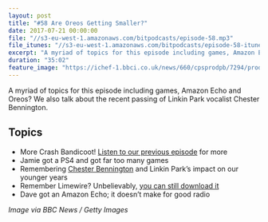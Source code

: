 ```yaml
---
layout: post
title: "#58 Are Oreos Getting Smaller?"
date: 2017-07-21 00:00:00
file: "//s3-eu-west-1.amazonaws.com/bitpodcasts/episode-58.mp3"
file_itunes: "//s3-eu-west-1.amazonaws.com/bitpodcasts/episode-58-itunes.m4a"
excerpt: "A myriad of topics for this episode including games, Amazon Echo and Oreos? We also talk about the recent passing of Linkin Park vocalist Chester Bennington."
duration: "35:02"
feature_image: "https://ichef-1.bbci.co.uk/news/660/cpsprodpb/7294/production/_97023392_tv040212163.jpg"
---
```


A myriad of topics for this episode including games, Amazon Echo and Oreos? We also talk about the recent passing of Linkin Park vocalist Chester Bennington.

## Topics
- More Crash Bandicoot! [Listen to our previous episode](https://bitpodcast.com/2017/07/06/episode-57/) for more
- Jamie got a PS4 and got far too many games
- Remembering [Chester Bennington](http://www.bbc.co.uk/news/world-us-canada-40676530) and Linkin Park’s impact on our younger years
- Remember Limewire? Unbelievably, [you can still download it](http://www.freelimewiredownload.net/)
- Dave got an Amazon Echo; it doesn’t make for good radio

_Image via BBC News / Getty Images_
